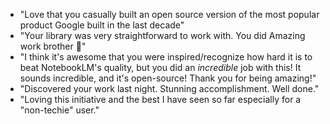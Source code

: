 - "Love that you casually built an open source version of the most popular product Google built in the last decade"
- "Your library was very straightforward to work with. You did Amazing work brother 🙏"
- "I think it's awesome that you were inspired/recognize how hard it is to beat NotebookLM's quality, but you did an *incredible* job with this! It sounds incredible, and it's open-source! Thank you for being amazing!"
- "Discovered your work last night. Stunning accomplishment. Well done."
- "Loving this initiative and the best I have seen so far especially for a "non-techie" user."

